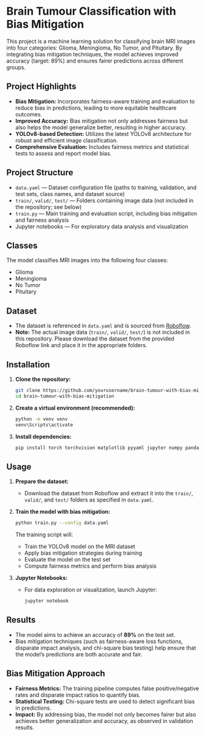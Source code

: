 # Brain Tumour Classification with Bias Mitigation

This project is a machine learning solution for classifying brain MRI images into four categories: Glioma, Meningioma, No Tumor, and Pituitary. By integrating bias mitigation techniques, the model achieves improved accuracy (target: 89%) and ensures fairer predictions across different groups.

## Project Highlights

- **Bias Mitigation:** Incorporates fairness-aware training and evaluation to reduce bias in predictions, leading to more equitable healthcare outcomes.
- **Improved Accuracy:** Bias mitigation not only addresses fairness but also helps the model generalize better, resulting in higher accuracy.
- **YOLOv8-based Detection:** Utilizes the latest YOLOv8 architecture for robust and efficient image classification.
- **Comprehensive Evaluation:** Includes fairness metrics and statistical tests to assess and report model bias.

## Project Structure

- `data.yaml` — Dataset configuration file (paths to training, validation, and test sets, class names, and dataset source)
- `train/`, `valid/`, `test/` — Folders containing image data (not included in the repository; see below)
- `train.py` — Main training and evaluation script, including bias mitigation and fairness analysis
- Jupyter notebooks — For exploratory data analysis and visualization 

## Classes

The model classifies MRI images into the following four classes:
- Glioma
- Meningioma
- No Tumor
- Pituitary

## Dataset

- The dataset is referenced in `data.yaml` and is sourced from [Roboflow](https://universe.roboflow.com/ali-rostami/labeled-mri-brain-tumor-dataset/dataset/1).
- **Note:** The actual image data (`train/`, `valid/`, `test/`) is not included in this repository. Please download the dataset from the provided Roboflow link and place it in the appropriate folders.

## Installation

1. **Clone the repository:**
    ```bash
    git clone https://github.com/yourusername/brain-tumour-with-bias-mitigation.git
    cd brain-tumour-with-bias-mitigation
    ```

2. **Create a virtual environment (recommended):**
    ```bash
    python -m venv venv
    venv\Scripts\activate
    ```

3. **Install dependencies:**
    ```bash
    pip install torch torchvision matplotlib pyyaml jupyter numpy pandas ultralytics
    ```

## Usage

1. **Prepare the dataset:**
    - Download the dataset from Roboflow and extract it into the `train/`, `valid/`, and `test/` folders as specified in `data.yaml`.

2. **Train the model with bias mitigation:**
    ```bash
    python train.py --config data.yaml
    ```

    The training script will:
    - Train the YOLOv8 model on the MRI dataset
    - Apply bias mitigation strategies during training
    - Evaluate the model on the test set
    - Compute fairness metrics and perform bias analysis

3. **Jupyter Notebooks:**
    - For data exploration or visualization, launch Jupyter:
      ```bash
      jupyter notebook
      ```

## Results

- The model aims to achieve an accuracy of **89%** on the test set.
- Bias mitigation techniques (such as fairness-aware loss functions, disparate impact analysis, and chi-square bias testing) help ensure that the model’s predictions are both accurate and fair.

## Bias Mitigation Approach

- **Fairness Metrics:** The training pipeline computes false positive/negative rates and disparate impact ratios to quantify bias.
- **Statistical Testing:** Chi-square tests are used to detect significant bias in predictions.
- **Impact:** By addressing bias, the model not only becomes fairer but also achieves better generalization and accuracy, as observed in validation results.


